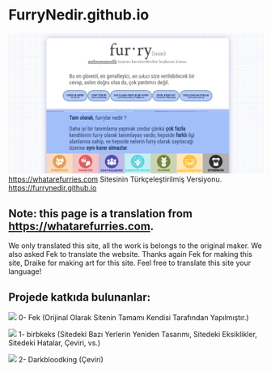 # FurryNedir.github.io
![owo](https://raw.githubusercontent.com/FurryNedir/FurryNedir.github.io/main/img/graph_preview.png)
https://whatarefurries.com Sitesinin Türkçeleştirilmiş Versiyonu. https://furrynedir.github.io
## Note: this page is a translation from https://whatarefurries.com.
We only translated this site, all the work is belongs to the original maker. We also asked Fek to translate the website. Thanks again Fek for making this site, Draike for making art for this site. Feel free to translate this site your language!
## Projede katkıda bulunanlar:
![](https://cdn.discordapp.com/avatars/104658615155052544/c36b7882c75f21a90f62c829a77aac54.webp?size=48) 0- Fek (Orijinal Olarak Sitenin Tamamı Kendisi Tarafından Yapılmıştır.)

<img src="https://avatars.githubusercontent.com/u/67545942?s=48&v=4"> 1- birbkeks (Sitedeki Bazı Yerlerin Yeniden Tasarımı, Sitedeki Eksiklikler, Sitedeki Hatalar, Çeviri, vs.)

<img src="https://avatars.githubusercontent.com/u/71722525?s=48&v=4"> 2- Darkbloodking (Çeviri)
